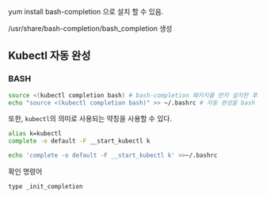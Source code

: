 yum install bash-completion 으로 설치 할 수 있음.

/usr/share/bash-completion/bash_completion 생성



## Kubectl 자동 완성

### BASH

```bash
source <(kubectl completion bash) # bash-completion 패키지를 먼저 설치한 후, bash의 자동 완성을 현재 셸에 설정한다
echo "source <(kubectl completion bash)" >> ~/.bashrc # 자동 완성을 bash 셸에 영구적으로 추가한다
```

또한, `kubectl`의 의미로 사용되는 약칭을 사용할 수 있다.

```bash
alias k=kubectl
complete -o default -F __start_kubectl k
```



```bash
echo 'complete -o default -F __start_kubectl k' >>~/.bashrc
```




확인 명령어

`type _init_completion`